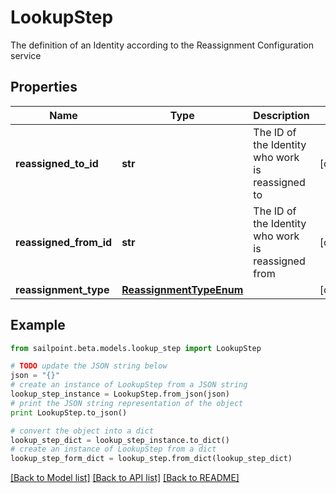 # LookupStep

The definition of an Identity according to the Reassignment Configuration service

## Properties
Name | Type | Description | Notes
------------ | ------------- | ------------- | -------------
**reassigned_to_id** | **str** | The ID of the Identity who work is reassigned to | [optional] 
**reassigned_from_id** | **str** | The ID of the Identity who work is reassigned from | [optional] 
**reassignment_type** | [**ReassignmentTypeEnum**](ReassignmentTypeEnum.md) |  | [optional] 

## Example

```python
from sailpoint.beta.models.lookup_step import LookupStep

# TODO update the JSON string below
json = "{}"
# create an instance of LookupStep from a JSON string
lookup_step_instance = LookupStep.from_json(json)
# print the JSON string representation of the object
print LookupStep.to_json()

# convert the object into a dict
lookup_step_dict = lookup_step_instance.to_dict()
# create an instance of LookupStep from a dict
lookup_step_form_dict = lookup_step.from_dict(lookup_step_dict)
```
[[Back to Model list]](../README.md#documentation-for-models) [[Back to API list]](../README.md#documentation-for-api-endpoints) [[Back to README]](../README.md)


